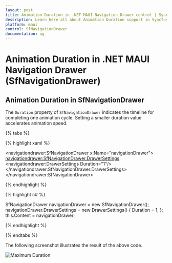```yaml
---
layout: post
title: Animation Duration in .NET MAUI Navigation Drawer control | Syncfusion
description: Learn here all about Animation Duration support in Syncfusion .NET MAUI Navigation Drawer (SfNavigationDrawer) control and more.
platform: maui
control: SfNavigationDrawer
documentation: ug
---
```

# Animation Duration in .NET MAUI Navigation Drawer (SfNavigationDrawer)

## Animation Duration in SfNavigationDrawer

The `Duration` property of `SfNavigationDrawer` indicates the timeline for completing one animation cycle. Setting a smaller duration value accelerates animation speed.

{% tabs %}

{% highlight xaml %}

<navigationdrawer:SfNavigationDrawer x:Name="navigationDrawer">
    <navigationdrawer:SfNavigationDrawer.DrawerSettings>
        <navigationdrawer:DrawerSettings  Duration="1"/>
    </navigationdrawer:SfNavigationDrawer.DrawerSettings>
</navigationdrawer:SfNavigationDrawer>

{% endhighlight %}

{% highlight c# %}

SfNavigationDrawer navigationDrawer = new SfNavigationDrawer();
navigationDrawer.DrawerSettings = new DrawerSettings()
{
    Duration = 1,
};
this.Content = navigationDrawer;

{% endhighlight %}

{% endtabs %}

The following screenshot illustrates the result of the above code.

![Maximum Duration]()